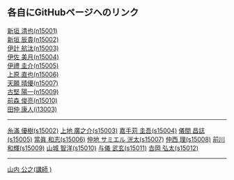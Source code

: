 ## 各自にGitHubページヘのリンク

<a href='http://n15001.github.io/habitat/' target='_blank'>新垣 清也(n15001)</a>  
<a href='http://n15002.github.io/habitat/' target='_blank'>新垣 辰貴(n15002)</a>  
<a href='http://n15003.github.io/habitat/' target='_blank'>伊計 航汰(n15003)</a>  
<a href='http://n15004.github.io/habitat/' target='_blank'>伊佐 美月(n15004)</a>  
<a href='http://n15005.github.io/habitat/' target='_blank'>伊禮 圭介(n15005)</a>  
<a href='http://n15006.github.io/habitat/' target='_blank'>上原 直也(n15006)</a>  
<a href='http://n15007.github.io/habitat/' target='_blank'>天願 晴優(n15007)</a>  
<a href='http://n15009.github.io/habitat/' target='_blank'>古堅 陽一(n15009)</a>  
<a href='http://n15010.github.io/habitat/' target='_blank'>前森 俊亮(n15010)</a>  
<a href='http://i13003.github.io/habitat/' target='_blank'>田仲 康人(i13003)</a>  
<hr>
<a href='http://s15002.github.io/habitat/' target='_blank'>糸滿 優樹(s15002)</a>  
<a href='http://s15003.github.io/habitat/' target='_blank'>上地 廣之介(s15003)</a>  
<a href='http://s15004.github.io/habitat/' target='_blank'>嘉手苅 圭吾(s15004)</a>  
<a href='http://s15005.github.io/habitat/' target='_blank'>儀間 昌誌(s15005)</a>  
<a href='http://s15006.github.io/habitat/' target='_blank'>當眞 和志(s15006)</a>  
<a href='http://s15007.github.io/habitat/' target='_blank'>仲地 サミエル 洸太(s15007)</a>  
<a href='http://s15008.github.io/habitat/' target='_blank'>仲西 理(s15008)</a>  
<a href='http://s15009.github.io/habitat/' target='_blank'>前川 和輝(s15009)</a>  
<a href='http://s15010.github.io/habitat/' target='_blank'>山城 智洋(s15010)</a>  
<a href='http://s15011.github.io/habitat/' target='_blank'>与儀 武玄(s15011)</a>  
<a href='http://s15012.github.io/habitat/' target='_blank'>𠮷岡 弘太(s15012)</a>  
<hr>
<a href='http://kimiyukiyamauchi.github.io/habitat/' target='_blank'>山内 公之(講師
)</a>  